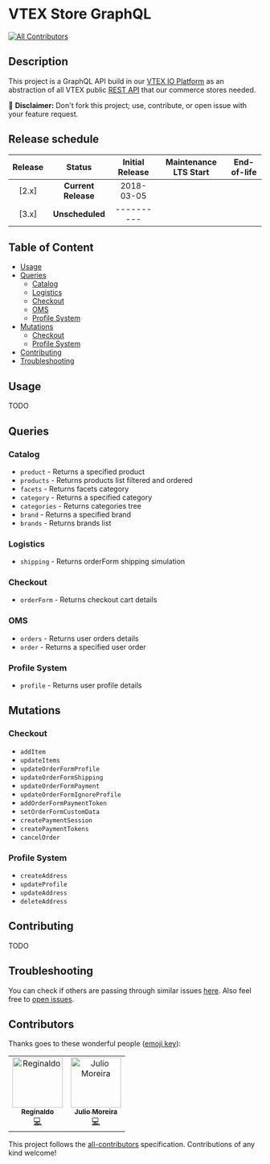 # VTEX Store GraphQL
[![All Contributors](https://img.shields.io/badge/all_contributors-2-orange.svg?style=flat-square)](#contributors)

## Description

This project is a GraphQL API build in our [VTEX IO Platform](https://vtex.io/) as an abstraction of all VTEX public [REST API](https://help.vtex.com/developer-docs) that our commerce stores needed.

:loudspeaker: **Disclaimer:** Don't fork this project; use, contribute, or open issue with your feature request.

## Release schedule

| Release |       Status        | Initial Release | Maintenance LTS Start | End-of-life | 
| :-----: | :-----------------: | :-------------: | :-------------------: | :---------: | 
|  [2.x]  | **Current Release** |   2018-03-05    |                       |             |
|  [3.x]  | **Unscheduled**     |   ----------    |                       |             |

## Table of Content
- [Usage](#usage)
- [Queries](#queries)
  - [Catalog](#catalog) 
  - [Logistics](#logistics)
  - [Checkout](#checkout)
  - [OMS](#oms)
  - [Profile System](#profile-system)
- [Mutations](#mutations)
  - [Checkout](#checkout-1)
  - [Profile System](#profile-system-1)
- [Contributing](#contributing)
- [Troubleshooting](#troubleshooting)

## Usage
TODO

## Queries

### Catalog

* `product` - Returns a specified product
* `products` - Returns products list filtered and ordered
* `facets` - Returns facets category
* `category` - Returns a specified category
* `categories` - Returns categories tree
* `brand` - Returns a specified brand
* `brands` - Returns brands list

### Logistics 
* `shipping` - Returns orderForm shipping simulation

### Checkout
* `orderForm` - Returns checkout cart details

### OMS
* `orders` - Returns user orders details
* `order` - Returns a specified user order

### Profile System
* `profile` - Returns user profile details

## Mutations

### Checkout

* `addItem`
* `updateItems` 
* `updateOrderFormProfile`
* `updateOrderFormShipping`
* `updateOrderFormPayment`
* `updateOrderFormIgnoreProfile`
* `addOrderFormPaymentToken`
* `setOrderFormCustomData`
* `createPaymentSession`
* `createPaymentTokens`
* `cancelOrder`

### Profile System

* `createAddress`
* `updateProfile`
* `updateAddress`
* `deleteAddress`

## Contributing
TODO 

## Troubleshooting

You can check if others are passing through similar issues [here](https://github.com/vtex-apps/store-graphql/issues). Also feel free to [open issues](https://github.com/vtex-apps/store-graphql/issues/new).

## Contributors

Thanks goes to these wonderful people ([emoji key](https://allcontributors.org/docs/en/emoji-key)):

<!-- ALL-CONTRIBUTORS-LIST:START - Do not remove or modify this section -->
<!-- prettier-ignore -->
<table><tr><td align="center"><a href="https://github.com/regis-samurai"><img src="https://avatars0.githubusercontent.com/u/38638226?v=4" width="100px;" alt="Reginaldo"/><br /><sub><b>Reginaldo</b></sub></a><br /><a href="https://github.com/vtex-apps/store-graphql/commits?author=regis-samurai" title="Code">💻</a></td><td align="center"><a href="https://github.com/juliomoreira"><img src="https://avatars2.githubusercontent.com/u/1207017?v=4" width="100px;" alt="Julio Moreira"/><br /><sub><b>Julio Moreira</b></sub></a><br /><a href="https://github.com/vtex-apps/store-graphql/commits?author=juliomoreira" title="Code">💻</a></td></tr></table>

<!-- ALL-CONTRIBUTORS-LIST:END -->

This project follows the [all-contributors](https://github.com/all-contributors/all-contributors) specification. Contributions of any kind welcome!